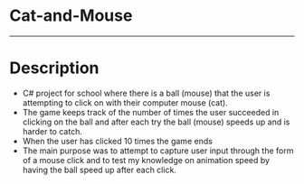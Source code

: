 # Cat-and-Mouse
----
# Description
* C# project for school where there is a ball (mouse) that the user is attempting to click on with their computer mouse (cat).
* The game keeps track of the number of times the user succeeded in clicking on the ball and after each try the ball (mouse) speeds up and is harder to catch.
* When the user has clicked 10 times the game ends
* The main purpose was to attempt to capture user input through the form of a mouse click and to test my knowledge on animation speed by having the ball speed up after each click.
